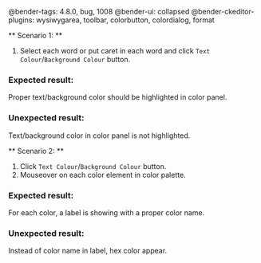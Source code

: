 @bender-tags: 4.8.0, bug, 1008
@bender-ui: collapsed
@bender-ckeditor-plugins: wysiwygarea, toolbar, colorbutton, colordialog, format

** Scenario 1: **

1. Select each word or put caret in each word and click `Text Colour`/`Background Colour` button.

### Expected result:

Proper text/background color should be highlighted in color panel.

### Unexpected result:

Text/background color in color panel is not highlighted.

** Scenario 2: **

1. Click `Text Colour`/`Background Colour` button.
2. Mouseover on each color element in color palette.

### Expected result:

For each color, a label is showing with a proper color name.

### Unexpected result:

Instead of color name in label, hex color appear.
